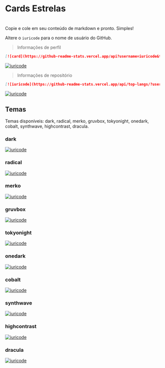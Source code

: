 # Cards Estrelas

#

Copie e cole em seu conteúdo de markdown e pronto. Simples!

Altere o `iuricode` para o nome de usuário do GitHub.

> Informações de perfil

```md
[![card](https://github-readme-stats.vercel.app/api?username=iuricode&theme=default)](https://github.com/iuricode/README-template)
```

[![iuricode](https://github-readme-stats.vercel.app/api?username=iuricode&theme=default)](https://github.com/iuricode/README-template)

> Informações de repositório

```md
[![iuricode](https://github-readme-stats.vercel.app/api/top-langs/?username=iuricode&hide=html&layout=compact&theme=default)](https://github.com/iuricode/README-template)
```

[![iuricode](https://github-readme-stats.vercel.app/api/top-langs/?username=iuricode&hide=html&layout=compact&theme=default)](https://github.com/iuricode/README-template)

## Temas

Temas disponíveis: dark, radical, merko, gruvbox, tokyonight, onedark, cobalt, synthwave, highcontrast, dracula.

### dark
[![iuricode](https://github-readme-stats.vercel.app/api?username=iuricode&theme=dark)](https://github.com/iuricode/README-template)

### radical
[![iuricode](https://github-readme-stats.vercel.app/api?username=iuricode&theme=radical)](https://github.com/iuricode/README-template)

### merko
[![iuricode](https://github-readme-stats.vercel.app/api?username=iuricode&theme=merko)](https://github.com/iuricode/README-template)

### gruvbox
[![iuricode](https://github-readme-stats.vercel.app/api?username=iuricode&theme=gruvbox)](https://github.com/iuricode/README-template)

### tokyonight
[![iuricode](https://github-readme-stats.vercel.app/api?username=iuricode&theme=tokyonight)](https://github.com/iuricode/README-template)

### onedark
[![iuricode](https://github-readme-stats.vercel.app/api?username=iuricode&theme=onedark)](https://github.com/iuricode/README-template)


### cobalt
[![iuricode](https://github-readme-stats.vercel.app/api?username=iuricode&theme=cobalt)](https://github.com/iuricode/README-template)

### synthwave
[![iuricode](https://github-readme-stats.vercel.app/api?username=iuricode&theme=synthwave)](https://github.com/iuricode/README-template)

### highcontrast
[![iuricode](https://github-readme-stats.vercel.app/api?username=iuricode&theme=highcontrast)](https://github.com/iuricode/README-template)

### dracula
[![iuricode](https://github-readme-stats.vercel.app/api?username=iuricode&theme=dracula)](https://github.com/iuricode/README-template)
